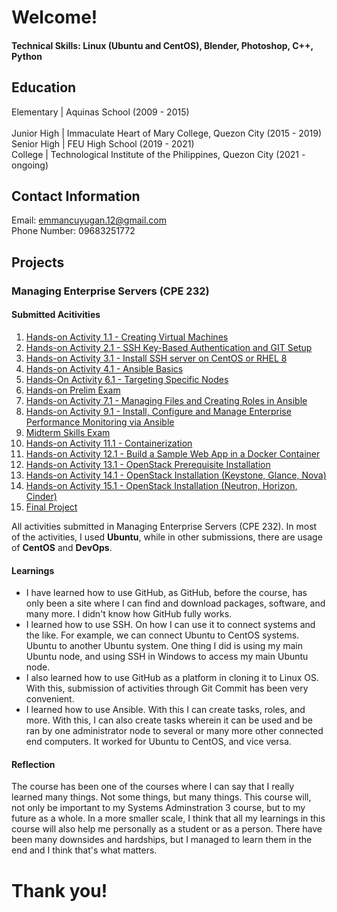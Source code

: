 # Welcome!

#### Technical Skills: Linux (Ubuntu and CentOS), Blender, Photoshop, C++, Python

## Education
Elementary | Aquinas School (2009 - 2015)<br>						       		
Junior High	| Immaculate Heart of Mary College, Quezon City (2015 - 2019)<br>
Senior High | FEU High School (2019 - 2021)<br>
College | Technological Institute of the Philippines, Quezon City (2021 - ongoing)

## Contact Information
Email: emmancuyugan.12@gmail.com<br>
Phone Number: 09683251772

## Projects
### Managing Enterprise Servers (CPE 232)
#### Submitted Acitivities
1. [Hands-on Activity 1.1 - Creating Virtual Machines](https://github.com/emmancuyugan/HOA1.1)
2. [Hands-on Activity 2.1 - SSH Key-Based Authentication and GIT Setup](https://github.com/emmancuyugan/CPE232_CuyuganEmmanuel)
3. [Hands-on Activity 3.1 - Install SSH server on CentOS or RHEL 8](https://github.com/emmancuyugan/HOA3.1)
4. [Hands-on Activity 4.1 - Ansible Basics](https://github.com/emmancuyugan/HOA4.1)
5. [Hands-On Activity 6.1 - Targeting Specific Nodes](https://github.com/emmancuyugan/Activity6)
6. [Hands-on Prelim Exam](https://github.com/emmancuyugan/Cuyugan_PrelimExam)
7. [Hands-on Activity 7.1 - Managing Files and Creating Roles in Ansible](https://github.com/emmancuyugan/Cuyugan_HOA7.1)
8. [Hands-on Activity 9.1 - Install, Configure and Manage Enterprise Performance Monitoring via Ansible](https://github.com/emmancuyugan/HOA9.1)
9. [Midterm Skills Exam](https://github.com/emmancuyugan/CPE_MIDEXAM_CUYUGAN)
10. [Hands-on Activity 11.1 - Containerization](https://github.com/emmancuyugan/Cuyugan_Activity11)
11. [Hands-on Activity 12.1 - Build a Sample Web App in a Docker Container](https://github.com/emmancuyugan/HOA12.1)
12. [Hands-on Activity 13.1 - OpenStack Prerequisite Installation](https://github.com/emmancuyugan/HOA13.1)
13. [Hands-on Activity 14.1 - OpenStack Installation (Keystone, Glance, Nova)](https://github.com/emmancuyugan/HOA14.1)
14. [Hands-on Activity 15.1 - OpenStack Installation (Neutron, Horizon, Cinder)](https://github.com/emmancuyugan/Group2_HOA15)
15. [Final Project](https://github.com/emmancuyugan/emmancuyugan.github.io)

All activities submitted in Managing Enterprise Servers (CPE 232). In most of the activities, I used **Ubuntu**, while in other submissions, there are usage of **CentOS** and **DevOps**.

#### Learnings
- I have learned how to use GitHub, as GitHub, before the course, has only been a site where I can find and download packages, software, and many more. I didn't know how GitHub fully works.
- I learned how to use SSH. On how I can use it to connect systems and the like. For example, we can connect Ubuntu to CentOS systems. Ubuntu to another Ubuntu system. One thing I did is using my main Ubuntu node, and using SSH in Windows to access my main Ubuntu node.
- I also learned how to use GitHub as a platform in cloning it to Linux OS. With this, submission of activities through Git Commit has been very convenient.
- I learned how to use Ansible. With this I can create tasks, roles, and more. With this, I can also create tasks wherein it can be used and be ran by one administrator node to several or many more other connected end computers. It worked for Ubuntu to CentOS, and vice versa.

#### Reflection
The course has been one of the courses where I can say that I really learned many things. Not some things, but many things. This course will, not only be important to my Systems Adminstration 3 course, but to my future as a whole. In a more smaller scale, I think that all my learnings in this course will also help me personally as a student or as a person. There have been many downsides and hardships, but I managed to learn them in the end and I think that's what matters.

# Thank you!
